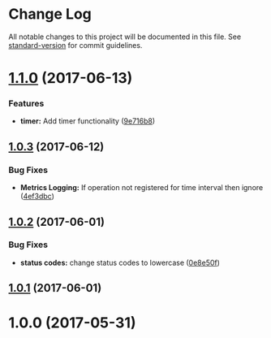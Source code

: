 # Change Log

All notable changes to this project will be documented in this file. See [standard-version](https://github.com/conventional-changelog/standard-version) for commit guidelines.

<a name="1.1.0"></a>
# [1.1.0](https://github.com/Workpop/metrics-counter/compare/v1.0.3...v1.1.0) (2017-06-13)


### Features

* **timer:** Add timer functionality ([9e716b8](https://github.com/Workpop/metrics-counter/commit/9e716b8))



<a name="1.0.3"></a>
## [1.0.3](https://github.com/Workpop/metrics-counter/compare/v1.0.2...v1.0.3) (2017-06-12)


### Bug Fixes

* **Metrics Logging:** If operation not registered for time interval then ignore ([4ef3dbc](https://github.com/Workpop/metrics-counter/commit/4ef3dbc))



<a name="1.0.2"></a>
## [1.0.2](https://github.com/Workpop/metrics-counter/compare/v1.0.1...v1.0.2) (2017-06-01)


### Bug Fixes

* **status codes:** change status codes to lowercase ([0e8e50f](https://github.com/Workpop/metrics-counter/commit/0e8e50f))



<a name="1.0.1"></a>
## [1.0.1](https://github.com/Workpop/metrics-counter/compare/v1.0.0...v1.0.1) (2017-06-01)



<a name="1.0.0"></a>
# 1.0.0 (2017-05-31)
